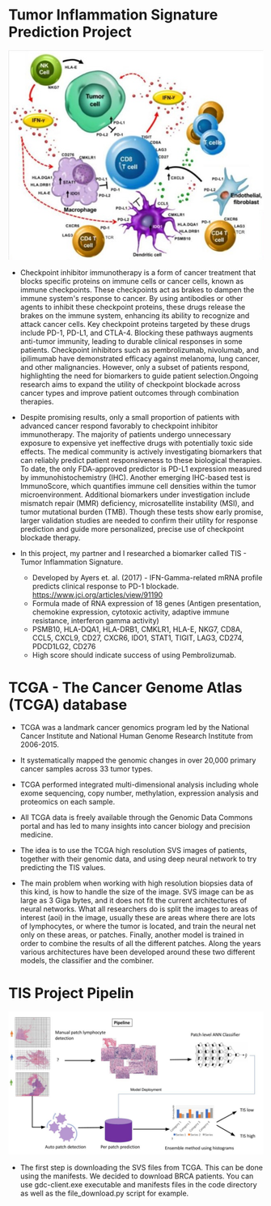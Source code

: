 # Tumor Inflammation Signature Prediction Project
![TIS](data/TIS.jpg)
* Checkpoint inhibitor immunotherapy is a form of cancer treatment that blocks specific proteins on immune cells or cancer cells, known as immune checkpoints. These checkpoints act as brakes to dampen the
  immune system's response to cancer. By using antibodies or other agents to inhibit these checkpoint proteins, these drugs release the brakes on the immune system, enhancing its ability to recognize and attack
  cancer cells. Key checkpoint proteins targeted by these drugs include PD-1, PD-L1, and CTLA-4. Blocking these pathways augments anti-tumor immunity, leading to durable clinical responses in some patients.
  Checkpoint inhibitors such as pembrolizumab, nivolumab, and ipilimumab have demonstrated efficacy against melanoma, lung cancer, and other malignancies. However, only a subset of patients respond, highlighting
  the need for biomarkers to guide patient selection.Ongoing research aims to expand the utility of checkpoint blockade across cancer types and improve patient outcomes through combination therapies.

* Despite promising results, only a small proportion of patients with advanced cancer respond favorably to checkpoint inhibitor immunotherapy. The majority of patients undergo unnecessary exposure to expensive
  yet ineffective drugs with potentially toxic side effects. The medical community is actively investigating biomarkers that can reliably predict patient responsiveness to these biological therapies. To date,
  the only FDA-approved predictor is PD-L1 expression measured by immunohistochemistry (IHC). Another emerging IHC-based test is ImmunoScore, which quantifies immune cell densities within the tumor
  microenvironment. Additional biomarkers under investigation include mismatch repair (MMR) deficiency, microsatellite instability (MSI), and tumor mutational burden (TMB). Though these tests show early promise,
  larger validation studies are needed to confirm their utility for response prediction and guide more personalized, precise use of checkpoint blockade therapy.

* In this project, my partner and I researched a biomarker called TIS - Tumor Inflammation Signature.
  + Developed by Ayers et. al. (2017) - IFN-Gamma-related mRNA profile predicts clinical response to PD-1 blockade. https://www.jci.org/articles/view/91190
  + Formula made of RNA expression of 18 genes (Antigen presentation, chemokine expression, cytotoxic activity, adaptive immune resistance, interferon gamma activity)
  + PSMB10, HLA-DQA1, HLA-DRB1, CMKLR1, HLA-E, NKG7, CD8A, CCL5, CXCL9, CD27, CXCR6, IDO1, STAT1, TIGIT, LAG3, CD274, PDCD1LG2, CD276
  + High score should indicate success of using Pembrolizumab.

# TCGA - The Cancer Genome Atlas (TCGA) database

* TCGA was a landmark cancer genomics program led by the National Cancer Institute and National Human Genome Research Institute from 2006-2015. 
* It systematically mapped the genomic changes in over 20,000 primary cancer samples across 33 tumor types.
* TCGA performed integrated multi-dimensional analysis including whole exome sequencing, copy number, methylation, expression analysis and proteomics on each sample.
* All TCGA data is freely available through the Genomic Data Commons portal and has led to many insights into cancer biology and precision medicine. 

* The idea is to use the TCGA high resolution SVS images of patients, together with their genomic data, and using deep neural network to try predicting the TIS values.
* The main problem when working with high resolution biopsies data of this kind, is how to handle the size of the image. SVS image can be as large as 3 Giga bytes, and it does not fit the current architectures of
  neural networks. What all researchers do is split the images to areas of interest (aoi) in the image, usually these are areas where there are lots of lymphocytes, or where the tumor is located, and train the neural net only on these areas, or patches. Finally, another model is trained in order to combine the results of all the different patches. Along the years various architectures have been developed around these
  two different models, the classifier and the combiner.

# TIS Project Pipelin
![TIS flow](data/TISflow.jpg)
* The first step is downloading the SVS files from TCGA. This can be done using the manifests. We decided to download BRCA patients. You can use gdc-client.exe executable and manifests files in the code directory as well as the file_download.py script for example.